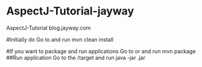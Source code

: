 # AspectJ-Tutorial-jayway
AspectJ-Tutorial blog.jayway.com

#Initially do
Go to <parent-folder> and run
mvn clean install

#If you want to package and run applications
Go to <application-folder> or <parent-folder> and run
mvn package
##Run application 
Go to the <application-folder>/target and run 
java -jar <application-file>.jar

